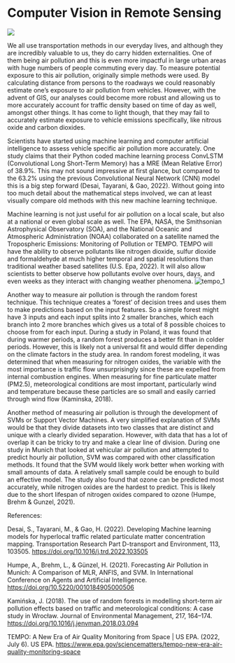 # Computer Vision in Remote Sensing

![](https://media.giphy.com/media/Ju7l5y9osyymQ/giphy.gif)

We all use transportation methods in our everyday lives, and although they are incredibly valuable to us, they do carry hidden externalities. One of them being air pollution and this is even more impactful in large urban areas with huge numbers of people commuting every day. To measure potential exposure to this air pollution, originally simple methods were used. By calculating distance from persons to the roadways we could reasonably estimate one’s exposure to air pollution from vehicles. However, with the advent of GIS, our analyses could become more robust and allowing us to more accurately account for traffic density based on time of day as well, amongst other things. It has come to light though, that they may fail to accurately estimate exposure to vehicle emissions specifically, like nitrous oxide and carbon dioxides. 


Scientists have started using machine learning and computer artificial intelligence to assess vehicle specific air pollution more accurately. One study claims that their Python coded machine learning process ConvLSTM (Convolutional Long Short-Term Memory) has a MRE (Mean Relative Error) of 38.9%. This may not sound impressive at first glance, but compared to the 63.2% using the previous Convolutional Neural Network (CNN) model this is a big step forward (Desai, Tayarani, & Gao, 2022). Without going into too much detail about the mathematical steps involved, we can at least visually compare old methods with this new machine learning technique. 
	
Machine learning is not just useful for air pollution on a local scale, but also at a national or even global scale as well. The EPA, NASA, the Smithsonian Astrophysical Observatory (SOA), and the National Oceanic and Atmospheric Administration (NOAA) collaborated on a satellite named the Tropospheric Emissions: Monitoring of Pollution or TEMPO. TEMPO will have the ability to observe pollutants like nitrogen dioxide, sulfur dioxide and formaldehyde at much higher temporal and spatial resolutions than traditional weather based satellites (U.S. Epa, 2022). It will also allow scientists to better observe how pollutants evolve over hours, days, and even weeks as they interact with changing weather phenomena. 
[](url)
![tempo_1](https://user-images.githubusercontent.com/127624785/233824459-edaecc38-1bd6-4719-be49-5f272be2a631.png)

  
Another way to measure air pollution is through the random forest technique. This technique creates a ‘forest’ of decision trees and uses them to make predictions based on the input features. So a simple forest might have 3 inputs and each input splits into 2 smaller branches, which each branch into 2 more branches which gives us a total of 8 possible choices to choose from for each input. During a study in Poland, it was found that during warmer periods, a random forest produces a better fit than in colder periods. However, this is likely not a universal fit and would differ depending on the climate factors in the study area. In random forest modeling, it was determined that when measuring for nitrogen oxides, the variable with the most importance is traffic flow unsurprisingly since these are expelled from internal combustion engines. When measuring for fine particulate matter (PM2.5), meteorological conditions are most important, particularly wind and temperature because these particles are so small and easily carried through wind flow (Kaminska, 2018). 
 
Another method of measuring air pollution is through the development of SVMs or Support Vector Machines. A very simplified explanation of SVMs would be that they divide datasets into two classes that are distinct and unique with a clearly divided separation. However, with data that has a lot of overlap it can be tricky to try and make a clear line of division. During one study in Munich that looked at vehicular air pollution and attempted to predict hourly air pollution, SVM was compared with other classification methods. It found that the SVM would likely work better when working with small amounts of data. A relatively small sample could be enough to build an effective model.  The study also found that ozone can be predicted most accurately, while nitrogen oxides are the hardest to predict. This is likely due to the short lifespan of nitrogen oxides compared to ozone (Humpe, Brehm & Gunzel, 2021).





References:


Desai, S., Tayarani, M., & Gao, H. (2022). Developing Machine learning models for hyperlocal traffic related particulate matter concentration mapping. Transportation Research Part D-transport and Environment, 113, 103505. https://doi.org/10.1016/j.trd.2022.103505

Humpe, A., Brehm, L., & Günzel, H. (2021). Forecasting Air Pollution in Munich: A Comparison of MLR, ANFIS, and SVM. In International Conference on Agents and Artificial Intelligence. https://doi.org/10.5220/0010184905000506

Kamińska, J. (2018). The use of random forests in modelling short-term air pollution effects based on traffic and meteorological conditions: A case study in Wrocław. Journal of Environmental Management, 217, 164–174. https://doi.org/10.1016/j.jenvman.2018.03.094

TEMPO: A New Era of Air Quality Monitoring from Space | US EPA. (2022, July 6). US EPA. https://www.epa.gov/sciencematters/tempo-new-era-air-quality-monitoring-space
